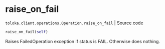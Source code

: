 # raise_on_fail
`toloka.client.operations.Operation.raise_on_fail` | [Source code](https://github.com/Toloka/toloka-kit/blob/v1.0.2/src/client/operations.py#L112)

```python
raise_on_fail(self)
```

Raises FailedOperation exception if status is FAIL. Otherwise does nothing.

